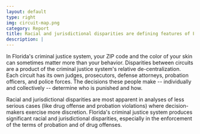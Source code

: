 ```yaml
---
layout: default
type: right
img: circuit-map.png
category: Report
title: Racial and jurisdictional disparities are defining features of Florida's criminal justice system.
description: |
---
```

In Florida's criminal justice system, your ZIP code and
the color of your skin can sometimes matter more than your behavior.
Disparities between circuits are a product of the criminal justice
system's relative de-centralization. Each circuit has its own
judges, prosecutors, defense attorneys, probation officers,
and police forces. The decisions these people make -- individually
and collectively -- determine who is punished and how.

Racial and jurisdictional disparities are most apparent in analyses of less serious cases (like drug offense and probation violations) where decision-makers
exercise more discretion. Florida's criminal justice system
produces significant racial and jurisdictional disparities, especially
in the enforcement of the terms of probation and of drug offenses.